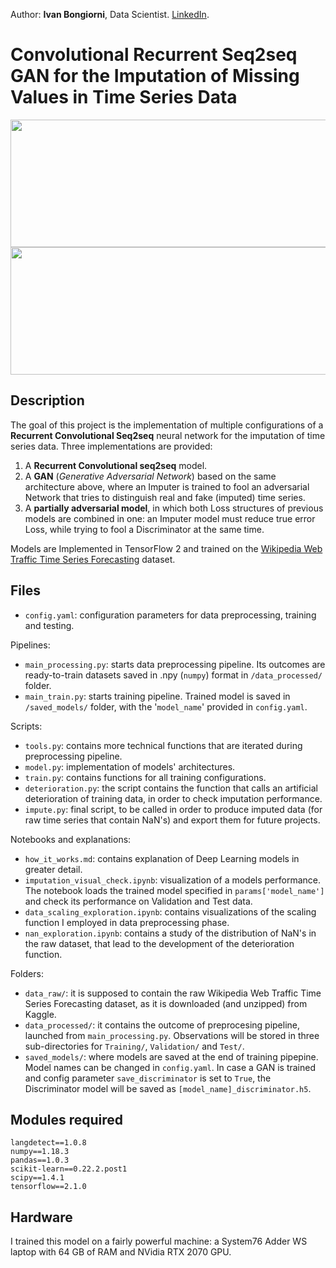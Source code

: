 Author: **Ivan Bongiorni**, Data Scientist. [LinkedIn](https://www.linkedin.com/in/ivan-bongiorni-b8a583164/).

# Convolutional Recurrent Seq2seq GAN for the Imputation of Missing Values in Time Series Data

<a href="url" align="center"><img src="https://github.com/IvanBongiorni/GAN-RNN_Timeseries-imputation/blob/master/utils/imputation_example_00.png" align="center" height="204" width="600" ></a>
<a href="url" align="center"><img src="https://github.com/IvanBongiorni/GAN-RNN_Timeseries-imputation/blob/master/utils/imputation_example_01.png" align="center" height="204" width="600" ></a>

## Description

The goal of this project is the implementation of multiple configurations of a **Recurrent Convolutional Seq2seq** neural network for the imputation of time series data. Three implementations are provided:

1. A **Recurrent Convolutional seq2seq** model.
2. A **GAN** (*Generative Adversarial Network*) based on the same architecture above, where an Imputer is trained to fool an adversarial Network that tries to distinguish real and fake (imputed) time series.
3. A **partially adversarial model**, in which both Loss structures of previous models are combined in one: an Imputer model must reduce true error Loss, while trying to fool a Discriminator at the same time.

Models are Implemented in TensorFlow 2 and trained on the [Wikipedia Web Traffic Time Series Forecasting](https://www.kaggle.com/c/web-traffic-time-series-forecasting) dataset.


## Files
- `config.yaml`: configuration parameters for data preprocessing, training and testing.

Pipelines:
- `main_processing.py`: starts data preprocessing pipeline. Its outcomes are ready-to-train datasets saved in .npy (`numpy`) format in `/data_processed/` folder.
- `main_train.py`: starts training pipeline. Trained model is saved in `/saved_models/` folder, with the '`model_name`' provided in `config.yaml`.

Scripts:
- `tools.py`: contains more technical functions that are iterated during preprocessing pipeline.
- `model.py`: implementation of models' architectures.
- `train.py`: contains functions for all training configurations.
- `deterioration.py`: the script contains the function that calls an artificial deterioration of training data, in order to check imputation performance.
- `impute.py`: final script, to be called in order to produce imputed data (for raw time series that contain NaN's) and export them for future projects.

Notebooks and explanations:
- `how_it_works.md`: contains explanation of Deep Learning models in greater detail.
- `imputation_visual_check.ipynb`: visualization of a models performance. The notebook loads the trained model specified in `params['model_name']` and check its performance on Validation and Test data.
- `data_scaling_exploration.ipynb`: contains visualizations of the scaling function I employed in data preprocessing phase.
- `nan_exploration.ipynb`: contains a study of the distribution of NaN's in the raw dataset, that lead to the development of the deterioration function.

Folders:
- `data_raw/`: it is supposed to contain the raw Wikipedia Web Traffic Time Series Forecasting dataset, as it is downloaded (and unzipped) from Kaggle.
- `data_processed/`: it contains the outcome of preprocesing pipeline, launched from `main_processing.py`. Observations will be stored in three sub-directories for `Training/`, `Validation/` and `Test/`.
- `saved_models/`: where models are saved at the end of training pipepine. Model names can be changed in `config.yaml`. In case a GAN is trained and config parameter `save_discriminator` is set to `True`, the Discriminator model will be saved as `[model_name]_discriminator.h5`.


## Modules required

```
langdetect==1.0.8
numpy==1.18.3
pandas==1.0.3
scikit-learn==0.22.2.post1
scipy==1.4.1
tensorflow==2.1.0
```

## Hardware

I trained this model on a fairly powerful machine: a System76 Adder WS laptop with 64 GB of RAM and NVidia RTX 2070 GPU.
